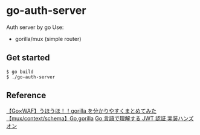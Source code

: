 # go-auth-server

Auth server by go
Use:

- gorilla/mux (simple router)

## Get started

```
$ go build
$ ./go-auth-server
```

## Reference

[【Go×WAF】うほうほ！！gorilla を分かりやすくまとめてみた【mux/context/schema】Go,gorilla](https://qiita.com/gold-kou/items/99507d33b8f8ddd96e3a)
[Go 言語で理解する JWT 認証 実装ハンズオン](https://qiita.com/po3rin/items/740445d21487dfcb5d9f)
